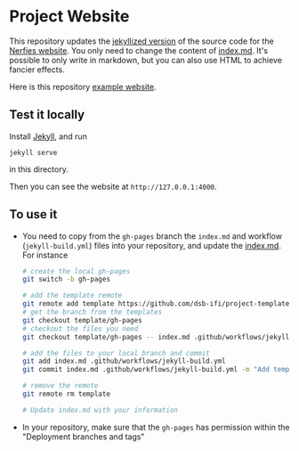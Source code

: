 # Project Website

This repository updates the [jekyllized version](https://github.com/shunzh/project_website) of the source code for the [Nerfies website](https://nerfies.github.io).
You only need to change the content of [index.md](/index.md). 
It's possible to only write in markdown, but you can also use HTML to achieve fancier effects.

Here is this repository [example website](https://dsb-ifi.github.io/project-template/).

## Test it locally

Install [Jekyll](https://jekyllrb.com/docs/installation/), and run
```
jekyll serve
```
in this directory.

Then you can see the website at `http://127.0.0.1:4000`.

## To use it

- You need to copy from the `gh-pages` branch the `index.md` and workflow (`jekyll-build.yml`) files into your repository, and update the [index.md](/index.md).  For instance
  ```bash
  # create the local gh-pages
  git switch -b gh-pages

  # add the template remote
  git remote add template https://github.com/dsb-ifi/project-template.git
  # get the branch from the templates
  git checkout template/gh-pages
  # checkout the files you need
  git checkout template/gh-pages -- index.md .github/workflows/jekyll-build.yml

  # add the files to your local branch and commit
  git add index.md .github/workflows/jekyll-build.yml
  git commit index.md .github/workflows/jekyll-build.yml -m "Add template files"
  
  # remove the remote
  git remote rm template

  # Update index.md with your information
  ```
- In your repository, make sure that the `gh-pages` has permission within the "Deployment branches and tags"